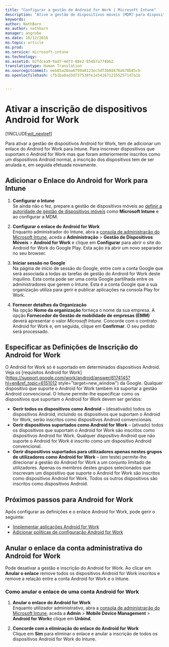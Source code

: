 ```yaml
---
title: "Configurar a gestão do Android for Work | Microsoft Intune"
description: "Ative a gestão de dispositivos móveis (MDM) para dispositivos Android for Work com o Microsoft Intune."
keywords: 
author: NathBarn
ms.author: nathbarn
manager: angrobe
ms.date: 10/12/2016
ms.topic: article
ms.prod: 
ms.service: microsoft-intune
ms.technology: 
ms.assetid: b2fdcea9-9ad7-4d73-88e2-854b7a774bb2
translationtype: Human Translation
ms.sourcegitcommit: eeb85a28ea6f99a0123ec5df3b0d476a678b85cb
ms.openlocfilehash: cfb1ba8ad3d737538fe1e54167121552571d7a1b


---
```


# <a name="enable-enrollment-of-android-for-work-devices"></a>Ativar a inscrição de dispositivos Android for Work

[!INCLUDE[wit_nextref](../includes/afw_rollout_disclaimer.md)]

Para ativar a gestão de dispositivos Android for Work, tem de adicionar um enlace do Android for Work para Intune. Para inscrever dispositivos que suportam o Android for Work mas que foram anteriormente inscritos como um dispositivos Android normal, a inscrição dos dispositivos tem de ser anulada e, em seguida efetuada novamente.

## <a name="add-android-for-work-binding-for-intune"></a>Adicionar o Enlace do Android for Work para Intune

1. **Configurar o Intune**<br>
Se ainda não o fez, prepare a gestão de dispositivos móveis ao [definir a autoridade de gestão de dispositivos móveis](https://docs.microsoft.com/intune/get-started/start-with-a-paid-subscription-to-microsoft-intune-step-8#enable-device-enrollment) como **Microsoft Intune** e ao configurar a MDM.

2. **Configurar o enlace do Android for Work**<br>
    Enquanto administrador do Intune, abra a [consola de administração do Microsoft Intune](http://manage.microsoft.com), aceda a **Administração** &gt; **Gestão de Dispositivos Móveis** &gt; **Android for Work** e clique em **Configurar** para abrir o site do Android for Work do Google Play. Esta ação irá abrir um novo separador no seu browser.

3. **Iniciar sessão no Google**<br>
   Na página de início de sessão do Google, entre com a conta Google que será associada a todas as tarefas de gestão do Android for Work deste inquilino. Esta conta pode ser uma conta Google partilhada entre os administradores que gerem o Intune. Esta é a conta Google que a sua organização utiliza para gerir e publicar aplicações na consola Play for Work.

4. **Fornecer detalhes da Organização**<br>
   Na opção **Nome da organização** forneça o nome da sua empresa. A opção **Fornecedor de Gestão de mobilidade de empresas (EMM)** deverá apresentar o valor *Microsoft Intune*. Concorde com o contrato Android for Work e, em seguida, clique em **Confirmar**. O seu pedido será processado.

## <a name="specify-android-for-work-enrollment-settings"></a>Especificar as Definições de Inscrição do Android for Work
   O Android for Work só é suportado em determinados dispositivos Android. Veja os [requisitos Android for Work](https://support.google.com/work/android/answer/6174145?hl=en&ref_topic=6151012 style="target=new_window") da Google.  Qualquer dispositivo que suporte o Android for Work também irá suportar a gestão Android convencional.  O Intune permite-lhe especificar como os dispositivos que suportam o Android for Work devem ser geridos:

   - **Gerir todos os dispositivos como Android** – (desativado) todos os dispositivos Android, incluindo os dispositivos que suportam o Android for Work, serão inscritos como dispositivos Android convencionais.
   - **Gerir dispositivos suportados como Android for Work** – (ativado) todos os dispositivos que suportam o Android for Work são inscritos como dispositivos Android for Work. Qualquer dispositivo Android que não suporte o Android for Work é inscrito como um dispositivo Android convencional.
   - **Gerir dispositivos suportados para utilizadores apenas nestes grupos de utilizadores como Android for Work** – (em teste) permite-lhe direcionar a gestão do Android for Work a um conjunto limitado de utilizadores. Apenas os membros destes grupos selecionados que inscrevam um dispositivo que suporte o Android for Work são inscritos como dispositivos Android for Work. Todos os outros dispositivos são inscritos como dispositivos Android.

## <a name="next-steps-for-android-for-work"></a>Próximos passos para Android for Work
Após configurar as definições e o enlace Android for Work, pode gerir o seguinte:
- [Implementar aplicações Android for Work](android-for-work-apps.md)
- [Adicionar políticas de configuração Android for Work](android-for-work-policy-settings-in-microsoft-intune.md)

## <a name="unbinding-your-android-for-work-administrative-account"></a>Anular o enlace da conta administrativa do Android for Work

Pode desativar a gestão e inscrição do Android for Work. Ao clicar em **Anular o enlace** remove todos os dispositivos Android for Work inscritos e remove a relação entre a conta Android for Work e o Intune.

### <a name="how-to-unbind-an-android-for-work-account"></a>Como anular o enlace de uma conta Android for Work

1. **Anular o enlace do Android for Work**<br>
    Enquanto utilizador administrativo, abra a [consola de administração do Microsoft Intune](http://manage.microsoft.com), aceda a **Admin** &gt; **Mobile Device Management** &gt; **Android for Work**e clique em **Unbind**.

2. **Concorde com a eliminação do enlace do Android for Work**<br>
  Clique em **Sim** para eliminar o enlace e anular a inscrição de todos os dispositivos Android for Work do Intune.



<!--HONumber=Dec16_HO2-->


